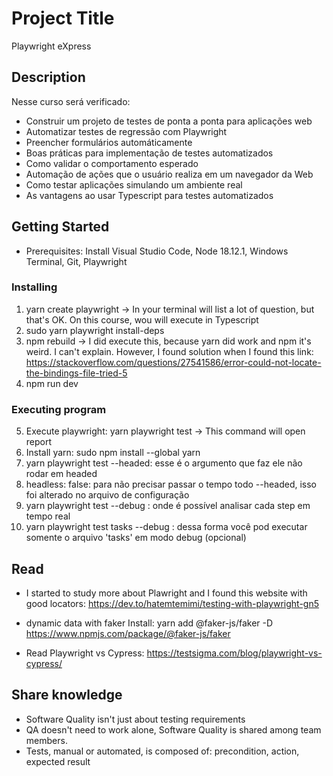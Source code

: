 # Project Title
Playwright eXpress

## Description
Nesse curso será verificado: 
* Construir um projeto de testes de ponta a ponta para aplicações web
* Automatizar testes de regressão com Playwright
* Preencher formulários automáticamente
* Boas práticas para implementação de testes automatizados
* Como validar o comportamento esperado
* Automação de ações que o usuário realiza em um navegador da Web
* Como testar aplicações simulando um ambiente real
* As vantagens ao usar Typescript para testes automatizados

## Getting Started
- Prerequisites: Install Visual Studio Code, Node 18.12.1, Windows Terminal, Git, Playwright

### Installing
 
1. yarn create playwright
-> In your terminal will list a lot of question, but that's OK. On this course, wou will execute in Typescript
2. sudo yarn playwright install-deps
3. npm rebuild
-> I did execute this, because yarn did work and npm it's weird. I can't explain. However, I found solution when I found this link: https://stackoverflow.com/questions/27541586/error-could-not-locate-the-bindings-file-tried-5 
4. npm run dev


### Executing program


5. Execute playwright: yarn playwright test
-> This command will open report 
6. Install yarn: sudo npm install --global yarn
7. yarn playwright test --headed: esse é o argumento que faz ele não rodar em headed 
8. headless: false: para não precisar passar o tempo todo --headed, isso foi alterado no arquivo de configuração
9. yarn playwright test --debug : onde é possível analisar cada step em tempo real
10. yarn playwright test tasks --debug : dessa forma você pod executar somente o arquivo 'tasks' em modo debug (opcional)


## Read
- I started to study more about Plawright and I found this website with good locators:
https://dev.to/hatemtemimi/testing-with-playwright-gn5

- dynamic data with faker
Install: yarn add @faker-js/faker -D
https://www.npmjs.com/package/@faker-js/faker

- Read Playwright vs Cypress: https://testsigma.com/blog/playwright-vs-cypress/

## Share knowledge
- Software Quality isn't just about testing requirements
- QA doesn't need to work alone, Software Quality is shared among team members.
- Tests, manual or automated, is composed of: precondition, action, expected result